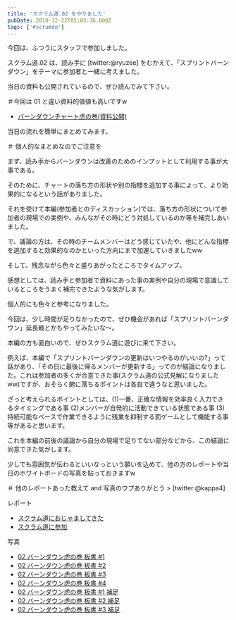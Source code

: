 ```yaml
---
title: 'スクラム道.02 をやりました'
pubDate: 2010-12-22T05:03:36.000Z
tags: ['#scrumdo']
---
```


今回は、ふつうにスタッフで参加しました。

スクラム道.02 は、読み手に [twitter:@ryuzee] をむかえて、「スプリントバーンダウン」をテーマに参加者と一緒に考えました。

当日の資料も公開されているので、ぜひ読んでみて下さい。

＃今回は 01 と違い資料的価値も高いですw

- [バーンダウンチャート虎の巻(資料公開)](http://www.ryuzee.com/contents/blog/3548)

当日の流れを簡単にまとめてみます。

＃ 個人的なまとめなのでご注意を

まず、読み手からバーンダウンは改善のためのインプットとして利用する事が大事である。

そのために、チャートの落ち方の形状や別の指標を追加する事によって、より効果的になるという話がありました。

それを受けて本編(参加者とのディスカッション)では、落ち方の形状について参加者の現場での実例や、みんながその時にどう対処しているのか等を補完しあいました。

で、議論の方は、その時のチームメンバーはどう感じていたや、他にどんな指標を追加すると効果的なのかといった方向にまで加速していきましたww

そして、残念ながら色々と盛りあがったところでタイムアップ。

感想としては、読み手と参加者で資料にあった事の実例や自分の現場で意識しているところをうまく補完できたような気がします。

個人的にも色々と参考になりました。

今回は、少し時間が足りなかったので、ぜひ機会があれば「スプリントバーンダウン」延長戦とかもやってみたいな〜。

本編の方も面白いので、ぜひスクラム道に遊びに来て下さい。

例えば、本編で「スプリントバーンダウンの更新はいつやるのがいいの?」って話があり、「その日に最後に帰るメンバーが更新する」ってのが結論になりました。これは参加者の多くが合意できた事(スクラム道の公式見解になりましたww)ですが、おそらく腑に落ちるポイントは各自で違うなと思いました。

ざっと考えられるポイントとしては、(1)一番、正確な情報を効率良く入力できるタイミングである事 (2)メンバーが自発的に活動できている状態である事 (3)持続可能なペースで作業できるように残業を抑制する罰ゲームとして機能する事 等があると思います。

これを本編の前後の議論から自分の現場で足りてない部分などから、この結論に同意できた気がします。

少しでも雰囲気が伝わるといいなっという願いを込めて、他の方のレポートや当日のホワイトボードの写真を貼っておきますw

＃ 他のレポートあった教えて and 写真のウプありがとう > [twitter:@kappa4]

レポート

- [スクラム道におじゃましてきた](http://d.hatena.ne.jp/hogehiga/20101223/1293120310)
- [スクラム道に参加](http://d.hatena.ne.jp/haru01/20101223/1293116579)

写真

- [02 バーンダウン虎の巻 板書 #1](http://plixi.com/p/64626855)
- [02 バーンダウン虎の巻 板書 #2](http://plixi.com/p/64627050)
- [02 バーンダウン虎の巻 板書 #3](http://plixi.com/p/64627205)
- [02 バーンダウン虎の巻 板書 #4](http://plixi.com/p/64627327)
- [02 バーンダウン虎の巻 板書 #1 補足](http://plixi.com/p/64627674)
- [02 バーンダウン虎の巻 板書 #2 補足](http://plixi.com/p/64627889)
- [02 バーンダウン虎の巻 板書 #3 補足](http://plixi.com/p/64628283)
